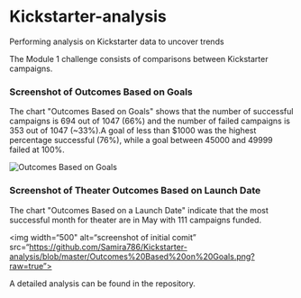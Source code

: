 # Kickstarter-analysis
Performing analysis on Kickstarter data to uncover trends

The Module 1 challenge consists of comparisons between Kickstarter campaigns.

### Screenshot of Outcomes Based on Goals

The chart "Outcomes Based on Goals" shows that the number of successful campaigns is 694 out of 1047 (66%) and the number of failed campaigns is 353 out of 1047 (~33%).A goal of less than $1000 was the highest percentage successful (76%), while a goal between 45000 and 49999 failed at 100%.

![Outcomes Based on Goals](https://github.com/Samira786/Kickstarter-analysis/blob/master/Outcomes%20Based%20on%20Goals.png”)

### Screenshot of Theater Outcomes Based on Launch Date

The chart "Outcomes Based on a Launch Date" indicate that the most successful month for theater are in May with 111 campaigns funded.

<img width=“500" alt=“screenshot of initial comit” src=“https://github.com/Samira786/Kickstarter-analysis/blob/master/Outcomes%20Based%20on%20Goals.png?raw=true”>
                
A detailed analysis can be found in the repository.
